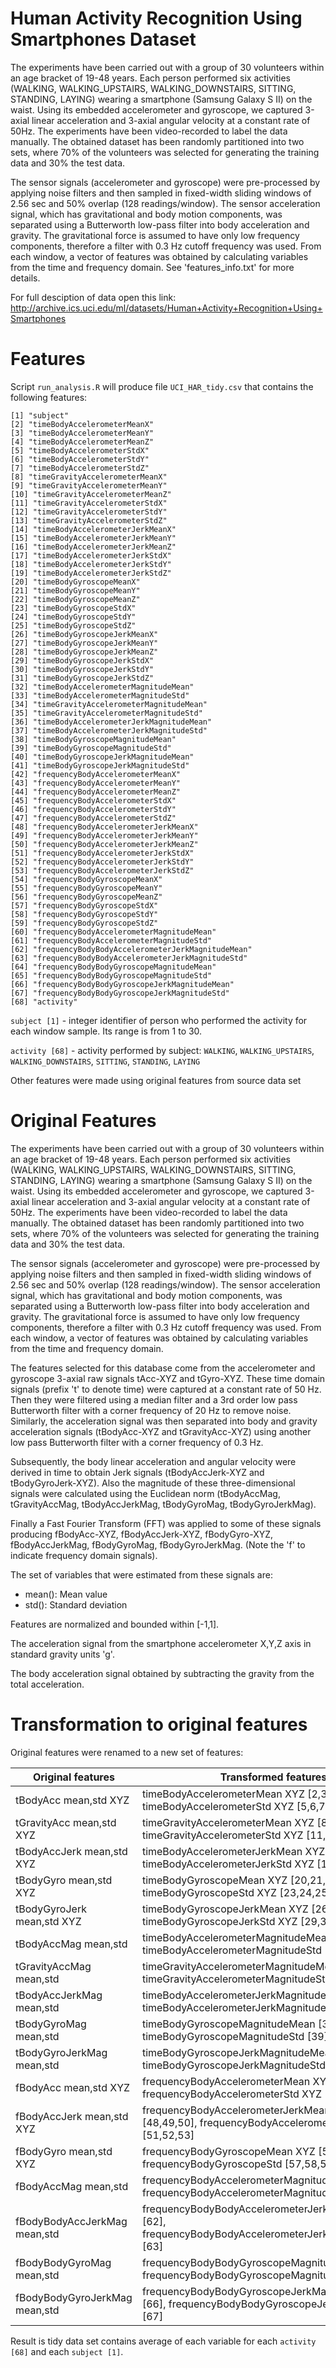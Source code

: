 # Human Activity Recognition Using Smartphones Dataset

The experiments have been carried out with a group of 30 volunteers within an age bracket of 19-48 years. Each person performed six activities (WALKING, WALKING_UPSTAIRS, WALKING_DOWNSTAIRS, SITTING, STANDING, LAYING) wearing a smartphone (Samsung Galaxy S II) on the waist. Using its embedded accelerometer and gyroscope, we captured 3-axial linear acceleration and 3-axial angular velocity at a constant rate of 50Hz. The experiments have been video-recorded to label the data manually. The obtained dataset has been randomly partitioned into two sets, where 70% of the volunteers was selected for generating the training data and 30% the test data. 

The sensor signals (accelerometer and gyroscope) were pre-processed by applying noise filters and then sampled in fixed-width sliding windows of 2.56 sec and 50% overlap (128 readings/window). The sensor acceleration signal, which has gravitational and body motion components, was separated using a Butterworth low-pass filter into body acceleration and gravity. The gravitational force is assumed to have only low frequency components, therefore a filter with 0.3 Hz cutoff frequency was used. From each window, a vector of features was obtained by calculating variables from the time and frequency domain. See 'features_info.txt' for more details. 

For full desciption of data open this link:
http://archive.ics.uci.edu/ml/datasets/Human+Activity+Recognition+Using+Smartphones

# Features

Script `run_analysis.R` will produce file `UCI_HAR_tidy.csv` that contains the following features:

```
[1] "subject"                                       
[2] "timeBodyAccelerometerMeanX"                     
[3] "timeBodyAccelerometerMeanY"                     
[4] "timeBodyAccelerometerMeanZ"                     
[5] "timeBodyAccelerometerStdX"                      
[6] "timeBodyAccelerometerStdY"                      
[7] "timeBodyAccelerometerStdZ"                      
[8] "timeGravityAccelerometerMeanX"                  
[9] "timeGravityAccelerometerMeanY"                  
[10] "timeGravityAccelerometerMeanZ"                 
[11] "timeGravityAccelerometerStdX"                   
[12] "timeGravityAccelerometerStdY"                   
[13] "timeGravityAccelerometerStdZ"                   
[14] "timeBodyAccelerometerJerkMeanX"                 
[15] "timeBodyAccelerometerJerkMeanY"                 
[16] "timeBodyAccelerometerJerkMeanZ"                 
[17] "timeBodyAccelerometerJerkStdX"                  
[18] "timeBodyAccelerometerJerkStdY"                  
[19] "timeBodyAccelerometerJerkStdZ"                  
[20] "timeBodyGyroscopeMeanX"                         
[21] "timeBodyGyroscopeMeanY"                         
[22] "timeBodyGyroscopeMeanZ"                         
[23] "timeBodyGyroscopeStdX"                          
[24] "timeBodyGyroscopeStdY"                          
[25] "timeBodyGyroscopeStdZ"                          
[26] "timeBodyGyroscopeJerkMeanX"                     
[27] "timeBodyGyroscopeJerkMeanY"                     
[28] "timeBodyGyroscopeJerkMeanZ"                     
[29] "timeBodyGyroscopeJerkStdX"                      
[30] "timeBodyGyroscopeJerkStdY"                      
[31] "timeBodyGyroscopeJerkStdZ"                      
[32] "timeBodyAccelerometerMagnitudeMean"             
[33] "timeBodyAccelerometerMagnitudeStd"              
[34] "timeGravityAccelerometerMagnitudeMean"          
[35] "timeGravityAccelerometerMagnitudeStd"           
[36] "timeBodyAccelerometerJerkMagnitudeMean"         
[37] "timeBodyAccelerometerJerkMagnitudeStd"          
[38] "timeBodyGyroscopeMagnitudeMean"                 
[39] "timeBodyGyroscopeMagnitudeStd"                  
[40] "timeBodyGyroscopeJerkMagnitudeMean"             
[41] "timeBodyGyroscopeJerkMagnitudeStd"              
[42] "frequencyBodyAccelerometerMeanX"                
[43] "frequencyBodyAccelerometerMeanY"                
[44] "frequencyBodyAccelerometerMeanZ"                
[45] "frequencyBodyAccelerometerStdX"                 
[46] "frequencyBodyAccelerometerStdY"                 
[47] "frequencyBodyAccelerometerStdZ"                 
[48] "frequencyBodyAccelerometerJerkMeanX"            
[49] "frequencyBodyAccelerometerJerkMeanY"            
[50] "frequencyBodyAccelerometerJerkMeanZ"            
[51] "frequencyBodyAccelerometerJerkStdX"             
[52] "frequencyBodyAccelerometerJerkStdY"             
[53] "frequencyBodyAccelerometerJerkStdZ"             
[54] "frequencyBodyGyroscopeMeanX"                    
[55] "frequencyBodyGyroscopeMeanY"                    
[56] "frequencyBodyGyroscopeMeanZ"                    
[57] "frequencyBodyGyroscopeStdX"                     
[58] "frequencyBodyGyroscopeStdY"                     
[59] "frequencyBodyGyroscopeStdZ"                     
[60] "frequencyBodyAccelerometerMagnitudeMean"        
[61] "frequencyBodyAccelerometerMagnitudeStd"         
[62] "frequencyBodyBodyAccelerometerJerkMagnitudeMean"
[63] "frequencyBodyBodyAccelerometerJerkMagnitudeStd" 
[64] "frequencyBodyBodyGyroscopeMagnitudeMean"        
[65] "frequencyBodyBodyGyroscopeMagnitudeStd"         
[66] "frequencyBodyBodyGyroscopeJerkMagnitudeMean"    
[67] "frequencyBodyBodyGyroscopeJerkMagnitudeStd"    
[68] "activity"     
```      

`subject [1]` - integer identifier of person who performed the activity for each window sample. Its range is from 1 to 30. 

`activity [68]` - activity performed by subject: `WALKING`, `WALKING_UPSTAIRS`, `WALKING_DOWNSTAIRS`, `SITTING`, `STANDING`, `LAYING`

Other features were made using original features from source data set

# Original Features

The experiments have been carried out with a group of 30 volunteers within an age bracket of 19-48 years. Each person performed six activities (WALKING, WALKING_UPSTAIRS, WALKING_DOWNSTAIRS, SITTING, STANDING, LAYING) wearing a smartphone (Samsung Galaxy S II) on the waist. Using its embedded accelerometer and gyroscope, we captured 3-axial linear acceleration and 3-axial angular velocity at a constant rate of 50Hz. The experiments have been video-recorded to label the data manually. The obtained dataset has been randomly partitioned into two sets, where 70% of the volunteers was selected for generating the training data and 30% the test data. 

The sensor signals (accelerometer and gyroscope) were pre-processed by applying noise filters and then sampled in fixed-width sliding windows of 2.56 sec and 50% overlap (128 readings/window). The sensor acceleration signal, which has gravitational and body motion components, was separated using a Butterworth low-pass filter into body acceleration and gravity. The gravitational force is assumed to have only low frequency components, therefore a filter with 0.3 Hz cutoff frequency was used. From each window, a vector of features was obtained by calculating variables from the time and frequency domain.

The features selected for this database come from the accelerometer and gyroscope 3-axial raw signals tAcc-XYZ and tGyro-XYZ. These time domain signals (prefix 't' to denote time) were captured at a constant rate of 50 Hz. Then they were filtered using a median filter and a 3rd order low pass Butterworth filter with a corner frequency of 20 Hz to remove noise. Similarly, the acceleration signal was then separated into body and gravity acceleration signals (tBodyAcc-XYZ and tGravityAcc-XYZ) using another low pass Butterworth filter with a corner frequency of 0.3 Hz. 

Subsequently, the body linear acceleration and angular velocity were derived in time to obtain Jerk signals (tBodyAccJerk-XYZ and tBodyGyroJerk-XYZ). Also the magnitude of these three-dimensional signals were calculated using the Euclidean norm (tBodyAccMag, tGravityAccMag, tBodyAccJerkMag, tBodyGyroMag, tBodyGyroJerkMag). 

Finally a Fast Fourier Transform (FFT) was applied to some of these signals producing fBodyAcc-XYZ, fBodyAccJerk-XYZ, fBodyGyro-XYZ, fBodyAccJerkMag, fBodyGyroMag, fBodyGyroJerkMag. (Note the 'f' to indicate frequency domain signals). 

The set of variables that were estimated from these signals are: 
* mean(): Mean value
* std(): Standard deviation

Features are normalized and bounded within [-1,1].

The acceleration signal from the smartphone accelerometer X,Y,Z axis in standard gravity units 'g'.

The body acceleration signal obtained by subtracting the gravity from the total acceleration. 

# Transformation to original features

Original features were renamed to a new set of features:

|Original features|Transformed features|
|-----------------|--------------------|
| tBodyAcc mean,std XYZ | timeBodyAccelerometerMean XYZ [2,3,4], timeBodyAccelerometerStd XYZ [5,6,7] |
| tGravityAcc mean,std XYZ | timeGravityAccelerometerMean XYZ [8,9,10], timeGravityAccelerometerStd XYZ [11,12,13] |
| tBodyAccJerk mean,std XYZ | timeBodyAccelerometerJerkMean XYZ [14,15,16], timeBodyAccelerometerJerkStd XYZ [17,18,19] |
| tBodyGyro mean,std XYZ | timeBodyGyroscopeMean XYZ [20,21,22], timeBodyGyroscopeStd XYZ [23,24,25] |
| tBodyGyroJerk mean,std XYZ | timeBodyGyroscopeJerkMean XYZ [26,27,28], timeBodyGyroscopeJerkStd XYZ [29,30,31] |
| tBodyAccMag mean,std | timeBodyAccelerometerMagnitudeMean [32], timeBodyAccelerometerMagnitudeStd [33] |
| tGravityAccMag mean,std | timeGravityAccelerometerMagnitudeMean [34], timeGravityAccelerometerMagnitudeStd [35] |
| tBodyAccJerkMag mean,std | timeBodyAccelerometerJerkMagnitudeMean [36], timeBodyAccelerometerJerkMagnitudeStd [37] |
| tBodyGyroMag mean,std | timeBodyGyroscopeMagnitudeMean [38], timeBodyGyroscopeMagnitudeStd [39] |
| tBodyGyroJerkMag mean,std | timeBodyGyroscopeJerkMagnitudeMean [40], timeBodyGyroscopeJerkMagnitudeStd [41] |
| fBodyAcc mean,std XYZ | frequencyBodyAccelerometerMean XYZ [42,43,44], frequencyBodyAccelerometerStd XYZ [45,46,47] |
| fBodyAccJerk mean,std XYZ | frequencyBodyAccelerometerJerkMean XYZ [48,49,50], frequencyBodyAccelerometerJerkStd XYZ [51,52,53] |
| fBodyGyro mean,std XYZ | frequencyBodyGyroscopeMean XYZ [54,55,56], frequencyBodyGyroscopeStd [57,58,59] |
| fBodyAccMag mean,std | frequencyBodyAccelerometerMagnitudeMean [60], frequencyBodyAccelerometerMagnitudeStd [61] |
| fBodyBodyAccJerkMag mean,std | frequencyBodyBodyAccelerometerJerkMagnitudeMean [62], frequencyBodyBodyAccelerometerJerkMagnitudeStd [63] |
| fBodyBodyGyroMag mean,std | frequencyBodyBodyGyroscopeMagnitudeMean [64], frequencyBodyBodyGyroscopeMagnitudeStd [65] |
| fBodyBodyGyroJerkMag mean,std | frequencyBodyBodyGyroscopeJerkMagnitudeMean [66], frequencyBodyBodyGyroscopeJerkMagnitudeStd [67] |

Result is tidy data set contains average of each variable for each `activity [68]` and each `subject [1]`.










